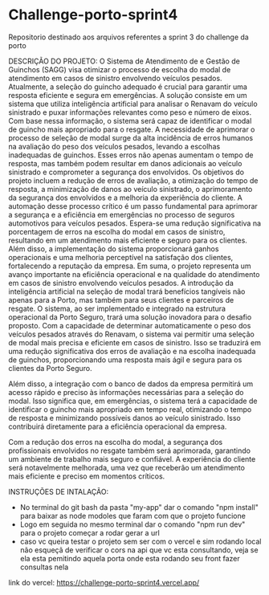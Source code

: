 # Challenge-porto-sprint4
Repositorio destinado aos arquivos referentes a sprint 3 do challenge da porto

DESCRIÇÃO DO PROJETO:
O Sistema de Atendimento de e Gestão de Guinchos (SAGG) visa otimizar o processo de escolha do modal de atendimento em casos de sinistro envolvendo veículos pesados. Atualmente, a seleção do guincho adequado é crucial para garantir uma resposta eficiente e segura em emergências. A solução consiste em um sistema que utiliza inteligência artificial para analisar o Renavam do veículo sinistrado e puxar informações relevantes como peso e número de eixos. Com base nessa informação, o sistema será capaz de identificar o modal de guincho mais apropriado para o resgate.
A necessidade de aprimorar o processo de seleção de modal surge da alta incidência de erros humanos na avaliação do peso dos veículos pesados, levando a escolhas inadequadas de guinchos. Esses erros não apenas aumentam o tempo de resposta, mas também podem resultar em danos adicionais ao veículo sinistrado e comprometer a segurança dos envolvidos.
Os objetivos do projeto incluem a redução de erros de avaliação, a otimização do tempo de resposta, a minimização de danos ao veículo sinistrado, o aprimoramento da segurança dos envolvidos e a melhoria da experiência do cliente. A automação desse processo crítico é um passo fundamental para aprimorar a segurança e a eficiência em emergências no processo de seguros automotivos para veículos pesados.
Espera-se uma redução significativa na porcentagem de erros na escolha do modal em casos de sinistro, resultando em um atendimento mais eficiente e seguro para os clientes. Além disso, a implementação do sistema proporcionará ganhos operacionais e uma melhoria perceptível na satisfação dos clientes, fortalecendo a reputação da empresa.
Em suma, o projeto representa um avanço importante na eficiência operacional e na qualidade do atendimento em casos de sinistro envolvendo veículos pesados. A introdução da inteligência artificial na seleção de modal trará benefícios tangíveis não apenas para a Porto, mas também para seus clientes e parceiros de resgate.
O sistema, ao ser implementado e integrado na estrutura operacional da Porto Seguro, trará uma solução inovadora para o desafio proposto. Com a capacidade de determinar automaticamente o peso dos veículos pesados através do Renavam, o sistema vai permitir uma seleção de modal mais precisa e eficiente em casos de sinistro. Isso se traduzirá em uma redução significativa dos erros de avaliação e na escolha inadequada de guinchos, proporcionando uma resposta mais ágil e segura para os clientes da Porto Seguro.

Além disso, a integração com o banco de dados da empresa permitirá um acesso rápido e preciso às informações necessárias para a seleção do modal. Isso significa que, em emergências, o sistema terá a capacidade de identificar o guincho mais apropriado em tempo real, otimizando o tempo de resposta e minimizando possíveis danos ao veículo sinistrado. Isso contribuirá diretamente para a eficiência operacional da empresa.

Com a redução dos erros na escolha do modal, a segurança dos profissionais envolvidos no resgate também será aprimorada, garantindo um ambiente de trabalho mais seguro e confiável. A experiência do cliente será notavelmente melhorada, uma vez que receberão um atendimento mais eficiente e preciso em momentos críticos.

INSTRUÇÕES DE INTALAÇÃO:
- No terminal do git bash da pasta "my-app" dar o comando "npm install" para baixar as node modoles que faram com que o projeto funcione
- Logo em seguida no mesmo terminal dar o comando "npm run dev" para o projeto começar a rodar gerar a url
- caso vc queira testar o projeto sem ser com o vercel e sim rodando local não esqueçã de verificar o cors na api que vc esta consultando, veja se ela esta pemitindo aquela porta onde esta rodando seu front fazer consultas nela

link do vercel: https://challenge-porto-sprint4.vercel.app/
